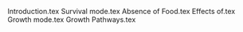 Introduction.tex
Survival mode.tex
Absence of Food.tex
Effects of.tex
Growth mode.tex
Growth Pathways.tex
